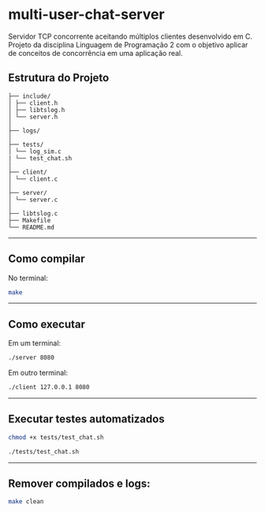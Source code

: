 # multi-user-chat-server

Servidor TCP concorrente aceitando múltiplos clientes desenvolvido em C. Projeto da disciplina Linguagem de Programação 2 com o objetivo aplicar de conceitos de concorrência em uma aplicação real.

## Estrutura do Projeto

```
├── include/
│ ├── client.h
│ ├── libtslog.h
│ └── server.h
│
├── logs/
│
├── tests/ 
│ └── log_sim.c
| └── test_chat.sh
│
├── client/ 
│ └── client.c
│
├── server/ 
│ └── server.c
│
├── libtslog.c
├── Makefile
└── README.md 
```
---

## Como compilar

No terminal:

```bash
make
```

---
## Como executar

Em um terminal:

```bash
./server 8080
```

Em outro terminal:

```bash
./client 127.0.0.1 8080
```
---
## Executar testes automatizados
```bash
chmod +x tests/test_chat.sh
```
```bash
./tests/test_chat.sh
```
---
## Remover compilados e logs:
```bash
make clean
```